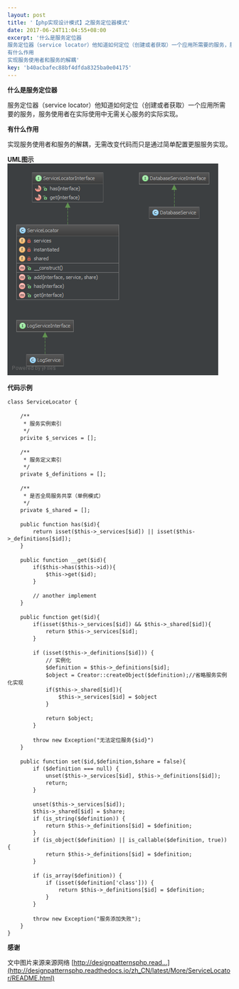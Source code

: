 ```yaml
---  
layout: post  
title: '【php实现设计模式】之服务定位器模式'  
date: 2017-06-24T11:04:55+08:00  
excerpt: '什么是服务定位器
服务定位器（service locator）他知道如何定位（创建或者获取）一个应用所需要的服务，服务使用者在实际使用中无需关心服务的实际实现。
有什么作用
实现服务使用者和服务的解耦'  
key: 'b40acbafec88bf4dfda8325ba0e04175'  
---  
```


**什么是服务定位器**

服务定位器（service locator）他知道如何定位（创建或者获取）一个应用所需要的服务，服务使用者在实际使用中无需关心服务的实际实现。

**有什么作用**

实现服务使用者和服务的解耦，无需改变代码而只是通过简单配置更服服务实现。

**UML图示**  
![uml24.png](/blog/files/images/0b4b064a9f639925786f616f5096279d.png "uml24.png")

**代码示例**

```
class ServiceLocator {

    /**
     * 服务实例索引
     */
    privite $_services = [];

    /**
     * 服务定义索引
     */
    private $_definitions = [];
    
    /**
     * 是否全局服务共享（单例模式）
     */
    private $_shared = [];
    
    public function has($id){
        return isset($this->_services[$id]) || isset($this->_definitions[$id]);
    }
    
    public function __get($id){
        if($this->has($this->id)){
            $this->get($id);
        }
        
        // another implement
    }
    
    public function get($id){
        if(isset($this->_services[$id]) && $this->_shared[$id]){
            return $this->_services[$id];
        }
        
        if (isset($this->_definitions[$id])) {
            // 实例化
            $definition = $this->_definitions[$id];
            $object = Creator::createObject($definition);//省略服务实例化实现
            if($this->_shared[$id]){
                $this->_services[$id] = $object
            }
            
            return $object;
        }
        
        throw new Exception("无法定位服务{$id}")
    }
        
    public function set($id,$definition,$share = false){
        if ($definition === null) {
            unset($this->_services[$id], $this->_definitions[$id]);
            return;
        }
        
        unset($this->_services[$id]);
        $this->_shared[$id] = $share;
        if (is_string($definition)) {
            return $this->_definitions[$id] = $definition;
        }
        if (is_object($definition) || is_callable($definition, true)) {
            return $this->_definitions[$id] = $definition;
        }
        
        if (is_array($definition)) {
            if (isset($definition['class'])) {
                return $this->_definitions[$id] = $definition;
            }
        }
        
        throw new Exception("服务添加失败");
    }
}
```

**感谢**

文中图片来源来源网络 [http://designpatternsphp.read...](http://designpatternsphp.readthedocs.io/zh_CN/latest/More/ServiceLocator/README.html)